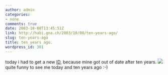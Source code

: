 ```yaml
---
author: admin
categories:
- none
comments: true
date: 2003-10-08T13:45:51Z
link: http://habi.gna.ch/2003/10/08/ten-years-ago/
slug: ten-years-ago
title: ten years ago.
wordpress_id: 301
---
```


today i had to get a new [ID](http://bern.ch/Go.cfm?NA=C), because mine got out of date after ten years.
![](http://habi.gna.ch/blog/images/habi.habi.jpg)
quite funny to see me today and ten years ago :-)

